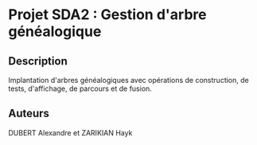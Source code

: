 # Projet SDA2 : Gestion d'arbre généalogique

## Description
Implantation d'arbres généalogiques avec opérations de construction, de tests, d'affichage, de parcours et de fusion. 

## Auteurs
DUBERT Alexandre et ZARIKIAN Hayk